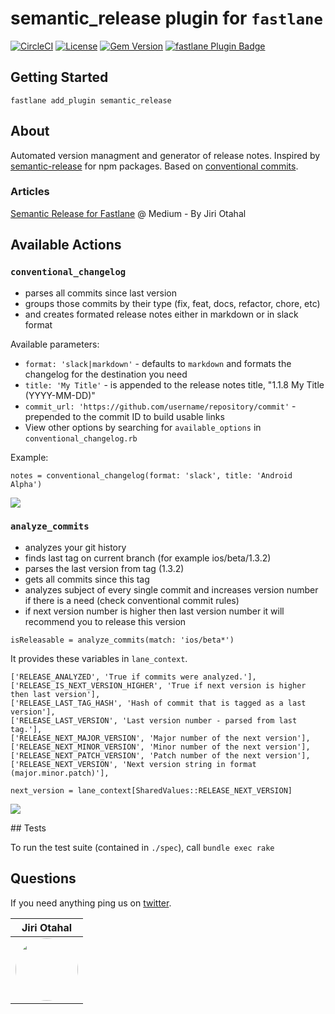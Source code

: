 # semantic_release plugin for `fastlane`

[![CircleCI](https://circleci.com/gh/xotahal/fastlane-plugin-semantic_release.svg?style=svg)](https://circleci.com/gh/xotahal/fastlane-plugin-semantic_release) [![License](https://img.shields.io/github/license/SiarheiFedartsou/fastlane-plugin-versioning.svg)](https://github.com/SiarheiFedartsou/fastlane-plugin-versioning/blob/master/LICENSE) [![Gem Version](https://badge.fury.io/rb/fastlane-plugin-semantic_release.svg)](https://badge.fury.io/rb/fastlane-plugin-semantic_release) [![fastlane Plugin Badge](https://rawcdn.githack.com/fastlane/fastlane/master/fastlane/assets/plugin-badge.svg)](https://rubygems.org/gems/fastlane-plugin-versioning)

## Getting Started

```
fastlane add_plugin semantic_release
```

## About

Automated version managment and generator of release notes. Inspired by [semantic-release](https://github.com/semantic-release/semantic-release) for npm packages. Based on [conventional commits](https://www.conventionalcommits.org/).

### Articles

[Semantic Release for Fastlane](https://medium.com/@xotahal/semantic-release-for-fastlane-781df4cf5888?source=friends_link&sk=5c02e32daca7a68539e27e0e1bac1092) @ Medium - By Jiri Otahal

## Available Actions

### `conventional_changelog`

- parses all commits since last version
- groups those commits by their type (fix, feat, docs, refactor, chore, etc)
- and creates formated release notes either in markdown or in slack format

Available parameters:

- `format: 'slack|markdown'` - defaults to `markdown` and formats the changelog for the destination you need
- `title: 'My Title'` - is appended to the release notes title, "1.1.8 My Title (YYYY-MM-DD)"
- `commit_url: 'https://github.com/username/repository/commit'` - prepended to the commit ID to build usable links
- View other options by searching for `available_options` in `conventional_changelog.rb`

Example:

```
notes = conventional_changelog(format: 'slack', title: 'Android Alpha')
```

<img src="https://raw.githubusercontent.com/xotahal/fastlane-plugin-semantic_release/master/docs/Changelog.png" />

### `analyze_commits`

- analyzes your git history
- finds last tag on current branch (for example ios/beta/1.3.2)
- parses the last version from tag (1.3.2)
- gets all commits since this tag
- analyzes subject of every single commit and increases version number if there is a need (check conventional commit rules)
- if next version number is higher then last version number it will recommend you to release this version

```
isReleasable = analyze_commits(match: 'ios/beta*')
```

It provides these variables in `lane_context`.

```
['RELEASE_ANALYZED', 'True if commits were analyzed.'],
['RELEASE_IS_NEXT_VERSION_HIGHER', 'True if next version is higher then last version'],
['RELEASE_LAST_TAG_HASH', 'Hash of commit that is tagged as a last version'],
['RELEASE_LAST_VERSION', 'Last version number - parsed from last tag.'],
['RELEASE_NEXT_MAJOR_VERSION', 'Major number of the next version'],
['RELEASE_NEXT_MINOR_VERSION', 'Minor number of the next version'],
['RELEASE_NEXT_PATCH_VERSION', 'Patch number of the next version'],
['RELEASE_NEXT_VERSION', 'Next version string in format (major.minor.patch)'],
```

`next_version = lane_context[SharedValues::RELEASE_NEXT_VERSION]`

<img src="https://raw.githubusercontent.com/xotahal/fastlane-plugin-semantic_release/master/docs/Analyze.png" />

## Tests

To run the test suite (contained in `./spec`), call `bundle exec rake`

## Questions

If you need anything ping us on [twitter](http://bit.ly/t-xotahal).

| Jiri Otahal                                                                                                                            |
| -------------------------------------------------------------------------------------------------------------------------------------- |
| [<img src="https://avatars3.githubusercontent.com/u/3531955?v=4" width="100px;" style="border-radius:50px"/>](http://bit.ly/t-xotahal) |
